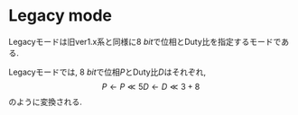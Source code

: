 # Legacy mode

Legacyモードは旧ver1.x系と同様に$\SI{8}{bit}$で位相とDuty比を指定するモードである.

Legacyモードでは, $\SI{8}{bit}$で位相$P$とDuty比$D$はそれぞれ,
$$
 P \leftarrow P \ll 5
 D \leftarrow D \ll 3 + 8
$$
のように変換される.

